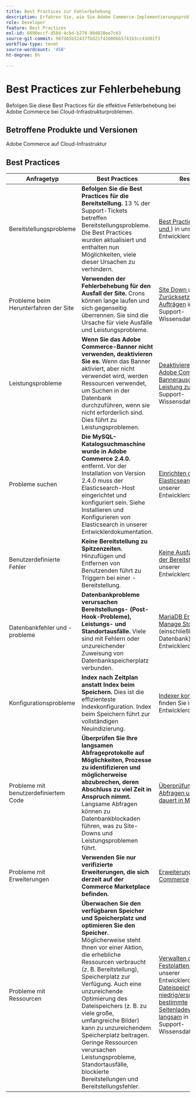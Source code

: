 ```yaml
---
title: Best Practices zur Fehlerbehebung
description: Erfahren Sie, wie Sie Adobe Commerce-Implementierungsprobleme beheben.
role: Developer
feature: Best Practices
exl-id: 6690eccf-d58d-4cbd-b278-90d020ee7c63
source-git-commit: 987d65b52437fbd21f41600bb5741b3cc43d01f3
workflow-type: tm+mt
source-wordcount: '458'
ht-degree: 0%

---
```


# Best Practices zur Fehlerbehebung

Befolgen Sie diese Best Practices für die effektive Fehlerbehebung bei Adobe Commerce bei Cloud-Infrastrukturproblemen.

## Betroffene Produkte und Versionen

Adobe Commerce auf Cloud-Infrastruktur

## Best Practices

| Anfragetyp | Best Practices | Ressource |
|----------------------------|----------------------------------------------------------------------------------------------------------------------------------------------------------------------------------------------------------------------------------------------------------------------------------------------------------------------------------------------------------------------------------------------------|-------------------------------------------------------------------------------------------------------------------------------------------------------------------------------------------------------------------------------------------------------------------------------------------------------------------------------------------------------------------------------------------------------|
| Bereitstellungsprobleme | **Befolgen Sie die Best Practices für die Bereitstellung.** 13 % der Support-Tickets betreffen Bereitstellungsprobleme. Die Best Practices wurden aktualisiert und enthalten nun Möglichkeiten, viele dieser Ursachen zu verhindern. | [Best Practices für Builds und ](https://experienceleague.adobe.com/en/docs/commerce-cloud-service/user-guide/develop/deploy/best-practices#best-practices)) in unserer Entwicklerdokumentation. |
| Probleme beim Herunterfahren der Site | **Verwenden der Fehlerbehebung für den Ausfall der Site.** Crons können lange laufen und sich gegenseitig überrennen. Sie sind die Ursache für viele Ausfälle und Leistungsprobleme. | [Site Down ](https://experienceleague.adobe.com/docs/commerce-knowledge-base/kb/troubleshooting/site-down-or-unresponsive/magento-site-down-troubleshooter.html?lang=en) und [Zurücksetzen von Cron-Aufträgen](https://experienceleague.adobe.com/docs/commerce-knowledge-base/kb/troubleshooting/miscellaneous/cron-job-is-stuck-in-running-status.html?lang=en) in unserer Support-Wissensdatenbank. |
| Leistungsprobleme | **Wenn Sie das Adobe Commerce-Banner nicht verwenden, deaktivieren Sie es.** Wenn das Banner aktiviert, aber nicht verwendet wird, werden Ressourcen verwendet, um Suchen in der Datenbank durchzuführen, wenn sie nicht erforderlich sind. Dies führt zu Leistungsproblemen. | [Deaktivieren Sie die Adobe Commerce-Bannerausgabe, um die Leistung zu ](https://experienceleague.adobe.com/docs/commerce-knowledge-base/kb/troubleshooting/miscellaneous/disable-magento-banner-output-to-improve-site-performance.html). in unserer Support-Wissensdatenbank. |
| Probleme suchen | **Die MySQL-Katalogsuchmaschine wurde in Adobe Commerce 2.4.0.** entfernt. Vor der Installation von Version 2.4.0 muss der Elasticsearch-Host eingerichtet und konfiguriert sein. Siehe Installieren und Konfigurieren von Elasticsearch in unserer Entwicklerdokumentation. | [Einrichten des Elasticsearch-Service](https://experienceleague.adobe.com/en/docs/commerce-cloud-service/user-guide/configure/service/elasticsearch) in unserer Entwicklerdokumentation. |
| Benutzerdefinierte Fehler | **Keine Bereitstellung zu Spitzenzeiten.** Hinzufügen und Entfernen von Benutzenden führt zu Triggern bei einer -Bereitstellung. | [Keine Ausfallzeiten bei der Bereitstellung](https://experienceleague.adobe.com/en/docs/commerce-cloud-service/user-guide/develop/deploy/reduce-downtime) in unserer Entwicklerdokumentation. |
| Datenbankfehler und -probleme | **Datenbankprobleme verursachen Bereitstellungs- (Post-Hook-Probleme), Leistungs- und Standortausfälle.** Viele sind mit Fehlern oder unzureichender Zuweisung von Datenbankspeicherplatz verbunden. | [MariaDB Error Codes](https://mariadb.com/kb/en/library/mariadb-error-codes/#mariadb-specific-error-codes); [Manage Storage Space](https://experienceleague.adobe.com/en/docs/commerce-cloud-service/user-guide/develop/storage/manage-disk-space) (einschließlich Datenbank) in unserer Entwicklerdokumentation. |
| Konfigurationsprobleme | **Index nach Zeitplan anstatt Index beim Speichern.** Dies ist die effizienteste Indexkonfiguration. Index beim Speichern führt zur vollständigen Neuindizierung. | [Indexer konfigurieren](../../../configuration/cli/manage-indexers.md#configure-indexers) finden Sie in unserer Entwicklerdokumentation. |
| Probleme mit benutzerdefiniertem Code | **Überprüfen Sie Ihre langsamen Abfrageprotokolle auf Möglichkeiten, Prozesse zu identifizieren und möglicherweise abzubrechen, deren Abschluss zu viel Zeit in Anspruch nimmt.** Langsame Abfragen können zu Datenbankblockaden führen, was zu Site-Downs und Leistungsproblemen führt. | [Überprüfung langsamer Abfragen und Prozesse dauert in MySQL zu lange](https://experienceleague.adobe.com/docs/commerce-knowledge-base/kb/troubleshooting/database/checking-slow-queries-and-processes-mysql.html) |
| Probleme mit Erweiterungen | **Verwenden Sie nur verifizierte Erweiterungen, die sich derzeit auf der Commerce Marketplace befinden.** | [Erweiterungen für Adobe Commerce](https://marketplace.magento.com/extensions.html) |
| Probleme mit Ressourcen | **Überwachen Sie den verfügbaren Speicher und Speicherplatz und optimieren Sie den Speicher.** Möglicherweise steht Ihnen vor einer Aktion, die erhebliche Ressourcen verbraucht (z. B. Bereitstellung), Speicherplatz zur Verfügung. Auch eine unzureichende Optimierung des Dateispeichers (z. B. zu viele große, umfangreiche Bilder) kann zu unzureichendem Speicherplatz beitragen. Geringe Ressourcen verursachen Leistungsprobleme, Standortausfälle, blockierte Bereitstellungen und Bereitstellungsfehler. | [Verwalten des Festplattenspeichers](https://experienceleague.adobe.com/en/docs/commerce-cloud-service/user-guide/develop/storage/manage-disk-space) in unserer Entwicklerdokumentation; [Dateispeicher ist niedrig/erschöpft, bestimmte Seitenladevorgänge sind langsam](https://experienceleague.adobe.com/docs/commerce-knowledge-base/kb/troubleshooting/miscellaneous/file-storage-low-specific-page-loads-are-slow.html?lang=en) in unserer Support-Wissensdatenbank. |
